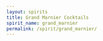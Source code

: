 ```yaml
---
layout: spirits
title: Grand Marnier Cocktails
spirit_name: grand_marnier
permalink: /spirit/grand_marnier/
---
```


